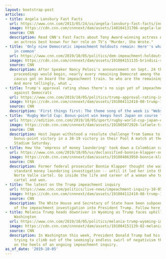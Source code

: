 ```yaml
---
layout: bootstrap-post
articles:
- title: Angela Lansbury Fast Facts
  url: https://www.cnn.com/2013/05/24/us/angela-lansbury-fast-facts/index.html
  image: https://cdn.cnn.com/cnnnext/dam/assets/140104131706-angela-lansbury-0104-story-top.jpg
  source: CNN
  description: Read CNN's Fast Facts about Tony Award-winning actress Angela Lansbury,
    an actress best known for her role on TV's "Murder, She Wrote."
- title: 'Only nine Democratic impeachment holdouts remain: Here''s what they have
    in common'
  url: https://www.cnn.com/2019/10/05/politics/dem-impeachment-holdouts-district-similarities/index.html
  image: https://cdn.cnn.com/cnnnext/dam/assets/191004151135-brindisi-small-mcbath-split-super-tease.jpg
  source: CNN
  description: After Speaker Nancy Pelosi's announcement on Sept. 24 that formal impeachment
    proceedings would begin, nearly every remaining Democrat among the 235-member
    caucus got on board the impeachment train. So who are the remaining holdouts?
    And more tellingly, what …
- title: Trump's approval rating shows there's no sign yet of impeachment backlash
    against Democrats
  url: https://www.cnn.com/2019/10/05/politics/trump-approval-rating-impeachment-poll-of-the-week/index.html
  image: https://cdn.cnn.com/cnnnext/dam/assets/191004112410-08-trump-1004-super-tease.jpg
  source: CNN
  description: 'First things first: The theme song of the week is "Webster."'
- title: 'Rugby World Cup: Bonus-point win keeps host Japan on course for quarterfinals'
  url: https://edition.cnn.com/2019/10/05/sport/rugby-world-cup-japan-england-australia-spt-intl/index.html
  image: https://cdn.cnn.com/cnnnext/dam/assets/191005072926-lafaele-try-super-tease.jpg
  source: CNN
  description: Host Japan withstood a resolute challenge from Samoa to secure a crucial
    bonus-point victory in a 38-19 victory in their Pool A match at the City of Toyota
    Stadium Saturday.
- title: How the 'empress of money laundering' took down a Colombian cartel
  url: https://www.cnn.com/2019/10/05/us/declassified-bonnie-klapper-norte-valle-cartel/index.html
  image: https://cdn.cnn.com/cnnnext/dam/assets/191004063950-bonnie-klapper1-super-tease.jpg
  source: CNN
  description: Former federal prosecutor Bonnie Klapper thought she was running a
    standard money laundering investigation -- until it led her into the web of the
    Norte Valle cartel. Go inside the life and career of a woman who took on a violent
    cartel and won.
- title: The latest on the Trump impeachment inquiry
  url: https://www.cnn.com/politics/live-news/impeachment-inquiry-10-05-2019/index.html
  image: https://cdn.cnn.com/cnnnext/dam/assets/191004112410-08-trump-1004-super-tease.jpg
  source: CNN
  description: The White House and Secretary of State have been subpoenaed as part
    of the impeachment investigation into President Trump. Follow here for the latest.
- title: Melania Trump heads downriver in Wyoming as Trump faces uphill battle in
    Washington
  url: https://www.cnn.com/2019/10/05/politics/melania-trump-wyoming-impeachment/index.html
  image: https://cdn.cnn.com/cnnnext/dam/assets/191004151139-02-melania-wyoming-1003-super-tease.jpg
  source: CNN
  description: In Washington this week, President Donald Trump had his hands full,
    trying to climb out of the seemingly endless swirl of negativism that has come
    on the heels of an ongoing impeachment inquiry.
as_of_date: '2019-10-05'
---
```


